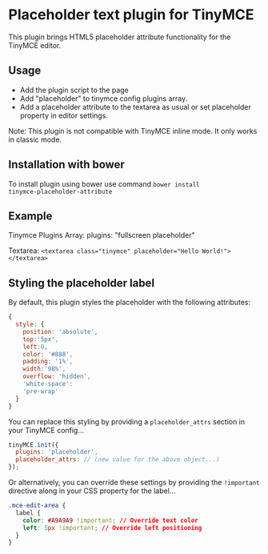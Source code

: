 Placeholder text plugin for TinyMCE
===================================

This plugin brings HTML5 placeholder attribute functionality for the TinyMCE editor.

Usage
-----

* Add the plugin script to the page
* Add "placeholder" to tinymce config plugins array.
* Add a placeholder attribute to the textarea as usual or set placeholder property in editor settings.

Note: This plugin is not compatible with TinyMCE inline mode. It only works in classic mode.

Installation with bower
-------
To install plugin using bower use command <code>bower install tinymce-placeholder-attribute</code>

Example
-------

Tinymce Plugins Array:
plugins: "fullscreen placeholder"

Textarea:
`<textarea class="tinymce" placeholder="Hello World!"></textarea>`

Styling the placeholder label
--------------------------------

By default, this plugin styles the placeholder with the following attributes:

```js
{
  style: {
    position: 'absolute',
    top:'5px',
    left:0,
    color: '#888',
    padding: '1%',
    width:'98%',
    overflow: 'hidden',
    'white-space':
    'pre-wrap'
  }
}
```

You can replace this styling by providing a `placeholder_attrs` section in your TinyMCE config...

```js
tinyMCE.init({
  plugins: 'placeholder',
  placeholder_attrs: // (new value for the above object...)
});
```

Or alternatively, you can override these settings by providing the `!important` directive along in your CSS property for the label...

```css
.mce-edit-area {
  label {
    color: #A9A9A9 !important; // Override text color
    left: 5px !important; // Override left positioning
  }
}
```
